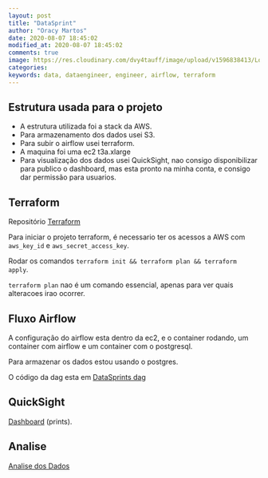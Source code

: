 ```yaml
---
layout: post
title: "DataSprint"
author: "Oracy Martos"
date: 2020-08-07 18:45:02
modified_at: 2020-08-07 18:45:02
comments: true
image: https://res.cloudinary.com/dvy4tauff/image/upload/v1596838413/Logo_branca_k3he9p.png
categories:  
keywords: data, dataengineer, engineer, airflow, terraform 
---
```


## Estrutura usada para o projeto

- A estrutura utilizada foi a stack da AWS.
- Para armazenamento dos dados usei S3.
- Para subir o airflow usei terraform.
- A maquina foi uma ec2 t3a.xlarge
- Para visualização dos dados usei QuickSight, nao consigo disponibilizar para publico o dashboard, mas esta pronto na minha conta, e consigo dar permissão para usuarios.

## Terraform

Repositório [Terraform]({{site.url}}/blog/2020/datasprint-terraform)

Para iniciar o projeto terraform, é necessario ter os acessos a AWS com `aws_key_id` e `aws_secret_access_key`.

Rodar os comandos `terraform init && terraform plan && terraform apply`.

`terraform plan` nao é um comando essencial, apenas para ver quais alteracoes irao ocorrer.

## Fluxo Airflow

A configuração do airflow esta dentro da ec2, e o container rodando, um container com airflow e um container com o postgresql.

Para armazenar os dados estou usando o postgres.

O código da dag esta em [DataSprints dag]({{site.url}}/blog/2020/datasprint-dag)

## QuickSight

[Dashboard]({{site.url}}/blog/2020/datasprint-dashboard) (prints).

## Analise

[Analise dos Dados]({{site.url}}/blog/2020/datasprint-analise)